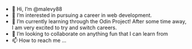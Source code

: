 - 👋 Hi, I’m @malevy88
- 👀 I’m interested in pursuing a career in web development.
- 🌱 I’m currently learning through the Odin Project! After some time away, I am very excited to try and switch careers.
- 💞️ I’m looking to collaborate on anything fun that I can learn from
- 📫 How to reach me ...

<!---
malevy88/malevy88 is a ✨ special ✨ repository because its `README.md` (this file) appears on your GitHub profile.
You can click the Preview link to take a look at your changes.
--->
